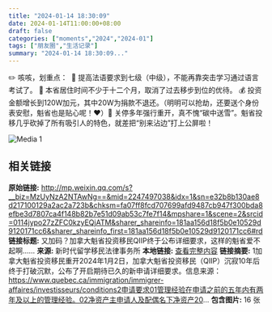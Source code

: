 ```yaml
---
title: "2024-01-14 18:30:09"
date: 2024-01-14T11:00:00+08:00
draft: false
categories: ["moments","2024","2024-01"]
tags: ["朋友圈","生活记录"]
summary: "2024-01-14 18:30:09..."
---
```


✏️ 咳咳，划重点：
​
​💬 提高法语要求到七级（中级），不能再靠突击学习通过语言考试了。
​🏡 本省居住时间不少于十二个月，取消了过去移步到位的优待。
​💰 投资金额增长到120W加元，其中20W为捐款不退还。（明明可以抢劫，还要送个身份表安慰，魁省也是贴心呢！❤️）
​
​🙂 关停多年强行重开，真不愧“碳中送雪”。魁省投移几乎砍掉了所有吸引人的特色，就差把“别来沾边”打上公屏啦！

![Media 1](/Moments/photos/2024-01-14/202401141830090.jpg)

## 相关链接

**原始链接:** http://mp.weixin.qq.com/s?__biz=MzUyNzA2NTAwNg==&mid=2247497038&idx=1&sn=e32b8b130ae8d217100129a2ac2a723b&chksm=fa07ff8fcd707699afd9487cb947f300bda8efbe3d7807ca4f148b82b7e51d09ab53c7fe7f14&mpshare=1&scene=2&srcid=0114jypo27zZFC0kzyEQjATM&sharer_shareinfo=181aa156d18f5b0e10529d9120171cc6&sharer_shareinfo_first=181aa156d18f5b0e10529d9120171cc6#rd
**链接标题:** 又加码？加拿大魁省投资移民QIIP终于公布详细要求，这样的魁省爱不起啊……
**来源:** 新时代留学移民法律事务所
**本地链接:** [查看完整内容](/link_content/2024/01/2024-01-14-1/link_content/)
**链接摘要:** 1加拿大魁省投资移民重开2024年1月2日，加拿大魁省投资移民（QIIP）沉寂10年后终于打破沉默，公布了开启期待已久的新申请详细要求。信息来源：https://www.quebec.ca/immigration/immigrer-affaires/investisseurs/conditions2申请要求01管理经验在申请之前的五年内有两年及以上的管理经验。02净资产主申请人及配偶名下净资产20...
**包含图片:** 16 张

